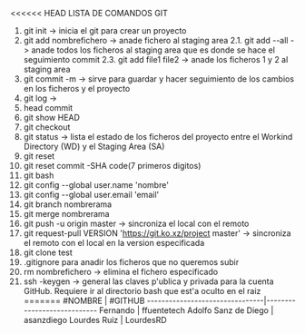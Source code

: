 <<<<<< HEAD
LISTA DE COMANDOS GIT
1. git init -> inicia el git para crear un proyecto
2. git add nombrefichero -> anade fichero al staging area
	2.1. git add --all -> anade todos los ficheros al staging area que es donde se hace el seguimiento commit
	2.3. git add file1 file2 -> anade los ficheros 1 y 2 al staging area
3. git commit -m -> sirve para guardar y hacer seguimiento de los cambios en los ficheros y el proyecto
4. git log -> 
5. head commit
6. git show HEAD
7. git checkout
8. git status -> lista el estado de los ficheros del proyecto entre el Workind Directory (WD) y  el Staging Area (SA)
9. git reset
10. git reset commit -SHA code(7 primeros digitos)
11. git bash
12. git config --global user.name 'nombre'
13. git config --global user.email 'email'
14. git branch nombrerama
15. git merge nombrerama
16. git push -u origin master -> sincroniza el local con el remoto
17. git request-pull VERSION 'https://git.ko.xz/project master' -> sincroniza el remoto con el local en la version especificada
18. git clone test
19. .gitignore para anadir los ficheros que no queremos subir
20. rm nombrefichero -> elimina el fichero especificado
21. ssh -keygen -> general las claves p'ublica y privada para la cuenta GitHub. Requiere ir al directorio bash que est'a oculto en el raiz
=======
#NOMBRE				|	#GITHUB
--------------------------------|----------------------------
Fernando			|	ffuentetech 
Adolfo Sanz de Diego		|	asanzdiego
Lourdes Ruiz			|	LourdesRD
